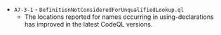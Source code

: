 - `A7-3-1` - `DefinitionNotConsideredForUnqualifiedLookup.ql`
  - The locations reported for names occurring in using-declarations has improved in the latest CodeQL versions.
